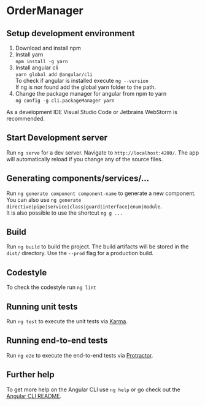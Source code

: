 # OrderManager

## Setup development environment

1. Download and install npm
2. Install yarn  
`npm install -g yarn`  
3. Install angular cli  
`yarn global add @angular/cli`  
To check if angular is installed execute `ng --version`  
If ng is nor found add the global yarn folder to the path.
4. Change the package manager for angular from npm to yarn  
`ng config -g cli.packageManager yarn`

As a development IDE Visual Studio Code or Jetbrains WebStorm is recommended.

## Start Development server

Run `ng serve` for a dev server. Navigate to `http://localhost:4200/`. The app will automatically reload if you change any of the source files.

## Generating components/services/...

Run `ng generate component component-name` to generate a new component. You can also use `ng generate directive|pipe|service|class|guard|interface|enum|module`.  
It is also possible to use the shortcut `ng g ...`

## Build

Run `ng build` to build the project. The build artifacts will be stored in the `dist/` directory. Use the `--prod` flag for a production build.

## Codestyle

To check the codestyle run `ng lint`
## Running unit tests

Run `ng test` to execute the unit tests via [Karma](https://karma-runner.github.io).

## Running end-to-end tests

Run `ng e2e` to execute the end-to-end tests via [Protractor](http://www.protractortest.org/).

## Further help

To get more help on the Angular CLI use `ng help` or go check out the [Angular CLI README](https://github.com/angular/angular-cli/blob/master/README.md).
